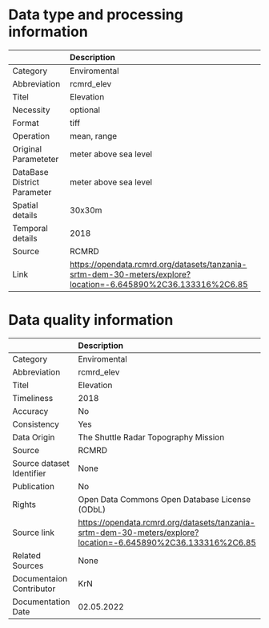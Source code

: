 # Data type and processing information 
|                             | Description                                                                                                   |
|:----------------------------|:--------------------------------------------------------------------------------------------------------------|
| Category                    | Enviromental                                                                                                  |
| Abbreviation                | rcmrd_elev                                                                                                    |
| Titel                       | Elevation                                                                                                     |
| Necessity                   | optional                                                                                                      |
| Format                      | tiff                                                                                                          |
| Operation                   | mean, range                                                                                                   |
| Original Parameteter        | meter above sea level                                                                                         |
| DataBase District Parameter | meter above sea level                                                                                         |
| Spatial details             | 30x30m                                                                                                        |
| Temporal details            | 2018                                                                                                          |
| Source                      | RCMRD                                                                                                         |
| Link                        | https://opendata.rcmrd.org/datasets/tanzania-srtm-dem-30-meters/explore?location=-6.645890%2C36.133316%2C6.85 |
# Data quality information 
|                           | Description                                                                                                   |
|:--------------------------|:--------------------------------------------------------------------------------------------------------------|
| Category                  | Enviromental                                                                                                  |
| Abbreviation              | rcmrd_elev                                                                                                    |
| Titel                     | Elevation                                                                                                     |
| Timeliness                | 2018                                                                                                          |
| Accuracy                  | No                                                                                                            |
| Consistency               | Yes                                                                                                           |
| Data Origin               | The Shuttle Radar Topography Mission                                                                          |
| Source                    | RCMRD                                                                                                         |
| Source dataset Identifier | None                                                                                                          |
| Publication               | No                                                                                                            |
| Rights                    | Open Data Commons Open Database License (ODbL)                                                                |
| Source link               | https://opendata.rcmrd.org/datasets/tanzania-srtm-dem-30-meters/explore?location=-6.645890%2C36.133316%2C6.85 |
| Related Sources           | None                                                                                                          |
| Documentaion Contributor  | KrN                                                                                                           |
| Documentation Date        | 02.05.2022                                                                                                    |